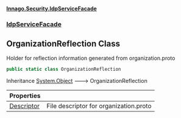#### [Innago\.Security\.IdpServiceFacade](../../index.md 'index')
### [IdpServiceFacade](../index.md 'IdpServiceFacade')

## OrganizationReflection Class

Holder for reflection information generated from organization\.proto

```csharp
public static class OrganizationReflection
```

Inheritance [System\.Object](https://learn.microsoft.com/en-us/dotnet/api/system.object 'System\.Object') &#129106; OrganizationReflection

| Properties | |
| :--- | :--- |
| [Descriptor](Descriptor.md 'IdpServiceFacade\.OrganizationReflection\.Descriptor') | File descriptor for organization\.proto |
